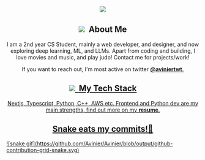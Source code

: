 <p align="center">
<img src="https://github.com/Avinier/Avinier/assets/64399367/5d995185-4ee1-4352-8cab-6852d4f8821a)" />
</p>
<!--ABOUT ME-->
<h2 style = font-size: "50px" align="center"><img src="https://raw.githubusercontent.com/thevedicdeveloper/devtools/main/emojis/telegram/technologist.gif" width="32"/>&nbsp <b>About Me</b></h2>
<p align="center">
I am a 2nd year CS Student, mainly a web developer, and designer, and now exploring deep learning, ML, and LLMs. Apart from coding and building, I love movies and music, and play judo! Contact me for projects/work!
</p>
<p align="center">
If you want to reach out, I'm most active on twitter <a href="https://twitter.com/avinier" target="blank"><b>@aviniertwt</b>.
</p>


<!--MY TECH STACK -->
<h2 style = font-size: "50px" align="center"><img src="https://raw.githubusercontent.com/thevedicdeveloper/devtools/main/emojis/telegram/mechanical-arm.gif" width="30"/>&nbsp <b>My Tech Stack</b></h2>
<p align="center">
Nextjs, Typescript, Python, C++, AWS etc. Frontend and Python dev are my main strengths, find out more on my <a href="https://drive.google.com/file/d/1kj0-58gAX2zz_JV6UtalN2IUE-njMpln/view" target="blank"><b>resume</b>.
</p>


<h2 style = font-size: "50px" align="center">Snake eats my commits!🐉</h2>
![snake gif](https://github.com/Avinier/Avinier/blob/output/github-contribution-grid-snake.svg)
